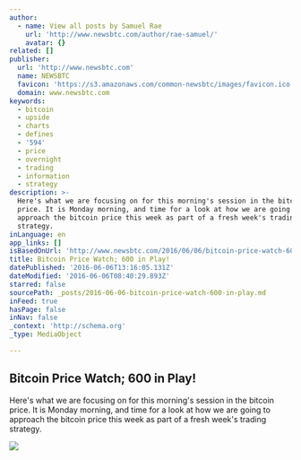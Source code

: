 ```yaml
---
author:
  - name: View all posts by Samuel Rae
    url: 'http://www.newsbtc.com/author/rae-samuel/'
    avatar: {}
related: []
publisher:
  url: 'http://www.newsbtc.com'
  name: NEWSBTC
  favicon: 'https://s3.amazonaws.com/common-newsbtc/images/favicon.ico'
  domain: www.newsbtc.com
keywords:
  - bitcoin
  - upside
  - charts
  - defines
  - '594'
  - price
  - overnight
  - trading
  - information
  - strategy
description: >-
  Here's what we are focusing on for this morning's session in the bitcoin
  price. It is Monday morning, and time for a look at how we are going to
  approach the bitcoin price this week as part of a fresh week's trading
  strategy.
inLanguage: en
app_links: []
isBasedOnUrl: 'http://www.newsbtc.com/2016/06/06/bitcoin-price-watch-600-play/'
title: Bitcoin Price Watch; 600 in Play!
datePublished: '2016-06-06T13:16:05.131Z'
dateModified: '2016-06-06T08:40:29.893Z'
starred: false
sourcePath: _posts/2016-06-06-bitcoin-price-watch-600-in-play.md
inFeed: true
hasPage: false
inNav: false
_context: 'http://schema.org'
_type: MediaObject

---
```

<article style=""><h1>Bitcoin Price Watch; 600 in Play!</h1><p>Here's what we are focusing on for this morning's session in the bitcoin price. It is Monday morning, and time for a look at how we are going to approach the bitcoin price this week as part of a fresh week's trading strategy.</p><img src="http://s3.amazonaws.com/main-newsbtc-images/2016/06/06093043/Screen-Shot-2016-06-06-at-10.22.48.png" /></article>